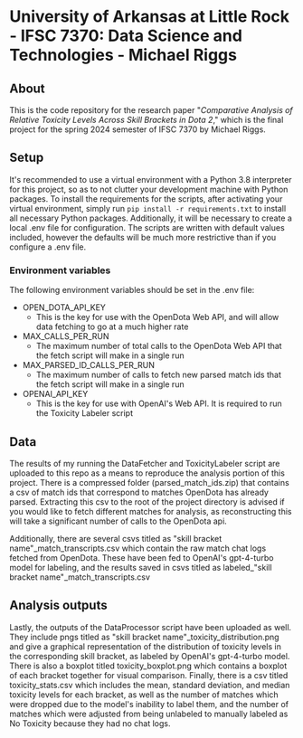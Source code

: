 # University of Arkansas at Little Rock - IFSC 7370: Data Science and Technologies - Michael Riggs

## About

This is the code repository for the research paper "_Comparative Analysis of Relative Toxicity Levels Across
Skill Brackets in Dota 2_," which is the final project for the spring 2024 semester of IFSC 7370 by Michael Riggs.

## Setup

It's recommended to use a virtual environment with a Python 3.8 interpreter for this project, so as to not clutter
your development machine with Python packages. To install the requirements for the scripts, after activating your
virtual environment, simply run `pip install -r requirements.txt` to install all necessary Python packages.
Additionally, it will be necessary to create a local .env file for configuration. The scripts are written with
default values included, however the defaults will be much more restrictive than if you configure a .env file.

### Environment variables
The following environment variables should be set in the .env file:
- OPEN_DOTA_API_KEY
  - This is the key for use with the OpenDota Web API, and will allow data fetching to go at a much higher rate
- MAX_CALLS_PER_RUN
  - The maximum number of total calls to the OpenDota Web API that the fetch script will make in a single run
- MAX_PARSED_ID_CALLS_PER_RUN
  - The maximum number of calls to fetch new parsed match ids that the fetch script will make in a single run
- OPENAI_API_KEY
  - This is the key for use with OpenAI's Web API. It is required to run the Toxicity Labeler script

## Data

The results of my running the DataFetcher and ToxicityLabeler script are uploaded to this repo as a means to
reproduce the analysis portion of this project. There is a compressed folder (parsed_match_ids.zip) that contains
a csv of match ids that correspond to matches OpenDota has already parsed. Extracting this csv to the root of
the project directory is advised if you would like to fetch different matches for analysis, as reconstructing
this will take a significant number of calls to the OpenDota api.

Additionally, there are several csvs titled as "skill bracket name"\_match_transcripts.csv which contain the raw
match chat logs fetched from OpenDota. These have been fed to OpenAI's gpt-4-turbo model for labeling, and the
results saved in csvs titled as labeled_"skill bracket name"_match_transcripts.csv

## Analysis outputs

Lastly, the outputs of the DataProcessor script have been uploaded as well. They include pngs titled as
"skill bracket name"_toxicity_distribution.png and give a graphical representation of the distribution
of toxicity levels in the corresponding skill bracket, as labeled by OpenAI's gpt-4-turbo model. There is also
a boxplot titled toxicity_boxplot.png which contains a boxplot of each bracket together for visual comparison.
Finally, there is a csv titled toxicity_stats.csv which includes the mean, standard deviation, and median
toxicity levels for each bracket, as well as the number of matches which were dropped due to the model's
inability to label them, and the number of matches which were adjusted from being unlabeled to manually
labeled as No Toxicity because they had no chat logs.